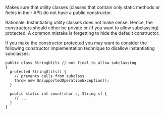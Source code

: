 <div>

Makes sure that utility classes (classes that contain only static
methods or fields in their API) do not have a public constructor.

</div>

Rationale: Instantiating utility classes does not make sense. Hence, the
constructors should either be private or (if you want to allow
subclassing) protected. A common mistake is forgetting to hide the
default constructor.

If you make the constructor protected you may want to consider the
following constructor implementation technique to disallow instantiating
subclasses:

    public class StringUtils // not final to allow subclassing
    {
      protected StringUtils() {
        // prevents calls from subclass
        throw new UnsupportedOperationException();
      }

      public static int count(char c, String s) {
        // ...
      }
    }
